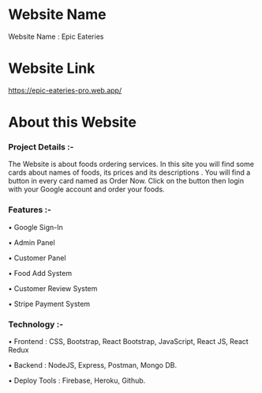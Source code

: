 # Website Name

Website Name : Epic Eateries

# Website Link

https://epic-eateries-pro.web.app/

# About this Website

### Project Details :-

The Website is about foods ordering services. In this site you will find some cards about names of foods, its prices and its descriptions . You will find a button in every card named as Order Now. Click on the button then login with your Google account and order your foods.

### Features :-

• Google Sign-In

• Admin Panel

• Customer Panel

• Food Add System

• Customer Review System

• Stripe Payment System

### Technology :-

• Frontend : CSS, Bootstrap, React Bootstrap, JavaScript, React JS, React Redux

• Backend : NodeJS, Express, Postman, Mongo DB.

• Deploy Tools : Firebase, Heroku, Github.
